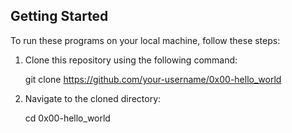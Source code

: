 ## Getting Started

To run these programs on your local machine, follow these steps:

1. Clone this repository using the following command:
   
   git clone https://github.com/your-username/0x00-hello_world
   

2. Navigate to the cloned directory:
   
   cd 0x00-hello_world